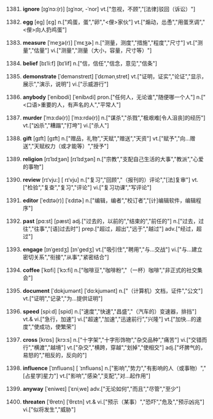 1381. **ignore**
[ɪgˈnɔ:(r)]  [ɪɡˈnɔr, -ˈnor]
vt.["忽视，不顾","[法律]驳回（诉讼）"]  

1382. **egg**
[eg]  [ɛɡ]
n.["鸡蛋，蛋","卵","<俚>家伙"]  vt.["煽动，怂恿","用蛋烹调","<俚>向人扔鸡蛋"]  

1383. **measure**
[ˈmeʒə(r)]  [ˈmɛʒɚ]
n.["测量，测度","措施","程度","尺寸"]  vt.["测量","估量"]  vi.["测量","测量（大小，容量，尺寸等）"]  

1384. **belief**
[bɪˈli:f]  [bɪˈlif]
n.["信，信任","信念，意见","信条"]  

1385. **demonstrate**
[ˈdemənstreɪt]  [ˈdɛmənˌstret]
vt.["证明，证实","论证","显示，展示","演示，说明"]  vi.["示威游行"]  

1386. **anybody**
[ˈenibɒdi]  [ˈenibʌdi]
pron.["任何人，无论谁","随便哪一个人"]  n.["<口语>重要的人，有声名的人","平常人"]  

1387. **murder**
[ˈmɜ:də(r)]  [ˈmɜ:rdə(r)]
n.["谋杀","杀戮","极艰难[令人沮丧]的经历"]  vt.["凶杀","糟蹋","打垮"]  vi.["杀人"]  

1388. **gift**
[gɪft]  [ɡɪft]
n.["赠品，礼物","天赋","赠送","天资"]  vt.["赋予","向…赠送","天赋权力（或才能等）","授予"]  

1389. **religion**
[rɪˈlɪdʒən]  [rɪˈlɪdʒən]
n.["宗教","支配自己生活的大事","教派","心爱的事物"]  

1390. **review**
[rɪˈvju:]  [ rɪˈvju]
n.["复习","回顾","（报刊的）评论","[法]复审"]  vt.["检验","复查","复习","评论"]  vi.["复习功课","写评论"]  

1391. **editor**
[ˈedɪtə(r)]  [ˈɛdɪtɚ]
n.["编辑，编者","校订者","[计]编辑软件，编辑程序"]  

1392. **past**
[pɑ:st]  [pæst]
adj.["过去的，以前的","结束的","前任的"]  n.["过去，过往","往事","[语]过去时"]  prep.["超过，超出","远于","越过"]  adv.["经过，超过"]  

1393. **engage**
[ɪnˈgeɪdʒ]  [ɪn'gedʒ]
vt.["吸引住","聘用","与…交战"]  vi.["与…建立密切关系","衔接","从事","紧密结合"]  

1394. **coffee**
[ˈkɒfi]  [ˈkɔ:fi]
n.["咖啡豆","咖啡粉","（一杯）咖啡","非正式的社交集会"]  

1395. **document**
[ˈdɒkjumənt]  [ˈdɑ:kjumənt]
n.["（计算机）文档，证件","公文"]  vt.["证明","记录","为…提供证明"]  

1396. **speed**
[spi:d]  [spid]
n.["速度","快速","昌盛","（汽车的）变速器，排挡"]  vt.& vi.["急行，加速"]  vi.["超速","加速","迅速前行","兴隆"]  vt.["加快…的速度","使成功，使繁荣"]  

1397. **cross**
[krɒs]  [krɔ:s]
n.["十字架","十字形饰物","杂交品种","痛苦"]  vi.["交错而行","横渡","越境"]  vt.["杂交","横跨，穿越","划掉","使相交"]  adj.["坏脾气的， 易怒的","相反的，反向的"]  

1398. **influence**
[ˈɪnfluəns]  [ ˈɪnfluəns]
n.["影响","势力","有影响的人（或事物）","[占星学]星力"]  vt.["影响","感染","支配","对…起作用"]  

1399. **anyway**
[ˈeniweɪ]  [ˈɛniˌwe]
adv.["无论如何","而且","尽管","至少"]  

1400. **threaten**
[ˈθretn]  [ˈθrɛtn]
vt.& vi.["预示（某事）","恐吓","危及","预示凶兆"]  vi.["似将发生","威胁"]  

